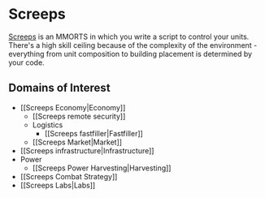 # Screeps

[Screeps](https://screeps.com/) is an MMORTS in which you write a script to control your units. There's a high skill ceiling because of the complexity of the environment - everything from unit composition to building placement is determined by your code.

## Domains of Interest

- [[Screeps Economy|Economy]]
	- [[Screeps remote security]]
	- Logistics
		- [[Screeps fastfiller|Fastfiller]]
	- [[Screeps Market|Market]]
- [[Screeps infrastructure|Infrastructure]]
- Power
	- [[Screeps Power Harvesting|Harvesting]]
- [[Screeps Combat Strategy]]
- [[Screeps Labs|Labs]]